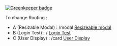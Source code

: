 
[![Greenkeeper badge](https://badges.greenkeeper.io/fabilqis/Pinc-test.svg)](https://greenkeeper.io/)

To change Routing :

- A (Resizable Modal) :  /modal [Resizeable modal](https://thepinctest.netlify.com/modal)
- B (Login Test) : / [Login Test](https://thepinctest.netlify.com/)
- C (User Display) : /card [User Display](https://thepinctest.netlify.com/card)


